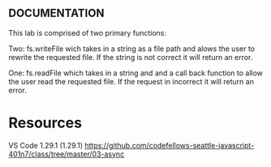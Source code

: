 ## DOCUMENTATION 

This lab is comprised of two primary functions:

Two: fs.writeFile wich takes in a string as a file path and alows the user to rewrite the requested file. If the string is not correct it will return an error. 

One: fs.readFile which takes in a string and and a call back function to allow the user read the requested file. If the request in incorrect it will return an error. 

# Resources
VS Code 1.29.1 (1.29.1)
https://github.com/codefellows-seattle-javascript-401n7/class/tree/master/03-async


